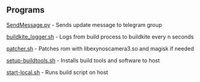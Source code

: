## Programs

[SendMessage.py](SendMessage.py) - Sends update message to telegram group

[buildkite_logger.sh](buildkite_logger.sh) - Logs from build process to buildkite every n seconds

[patcher.sh](patcher.sh) - Patches rom with libexynoscamera3.so and magisk if needed

[setup-buildtools.sh](setup-buildtools.sh)	- Installs build tools and software to host

[start-local.sh](start-local.sh) - Runs build script on host
